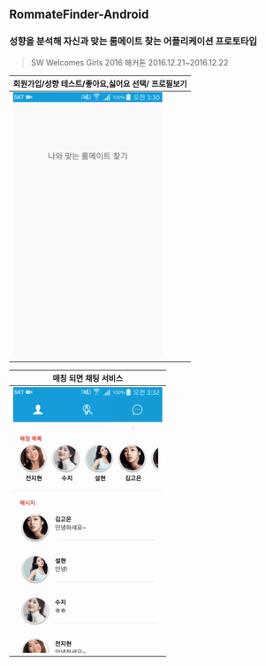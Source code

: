 
## RommateFinder-Android 
### 성향을 분석해 자신과 맞는 룸메이트 찾는 어플리케이션 프로토타입 
> SW Welcomes Girls 2016 해커톤 
> 2016.12.21~2016.12.22
 
 
| 회원가입/성향 테스트/좋아요,싫어요 선택/ 프로필보기 | 
| --- | 
| ![rommate_finder_1.gif](rommate_finder_1.gif)  | 

| 매칭 되면 채팅 서비스 |
| --- |
| ![rommate_finder_2.gif](rommate_finder_2.gif) |

